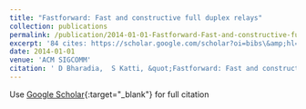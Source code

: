 ```yaml
---
title: "Fastforward: Fast and constructive full duplex relays"
collection: publications
permalink: /publication/2014-01-01-Fastforward-Fast-and-constructive-full-duplex-relays
excerpt: '84 cites: https://scholar.google.com/scholar?oi=bibs\&amp;hl=en\&amp;cites=1285871949197835477'
date: 2014-01-01
venue: 'ACM SIGCOMM'
citation: ' D Bharadia,  S Katti, &quot;Fastforward: Fast and constructive full duplex relays.&quot; ACM SIGCOMM, 2014.'
---
```


Use [Google Scholar](https://scholar.google.com/scholar?q=Fastforward:+Fast+and+constructive+full+duplex+relays){:target="_blank"} for full citation
